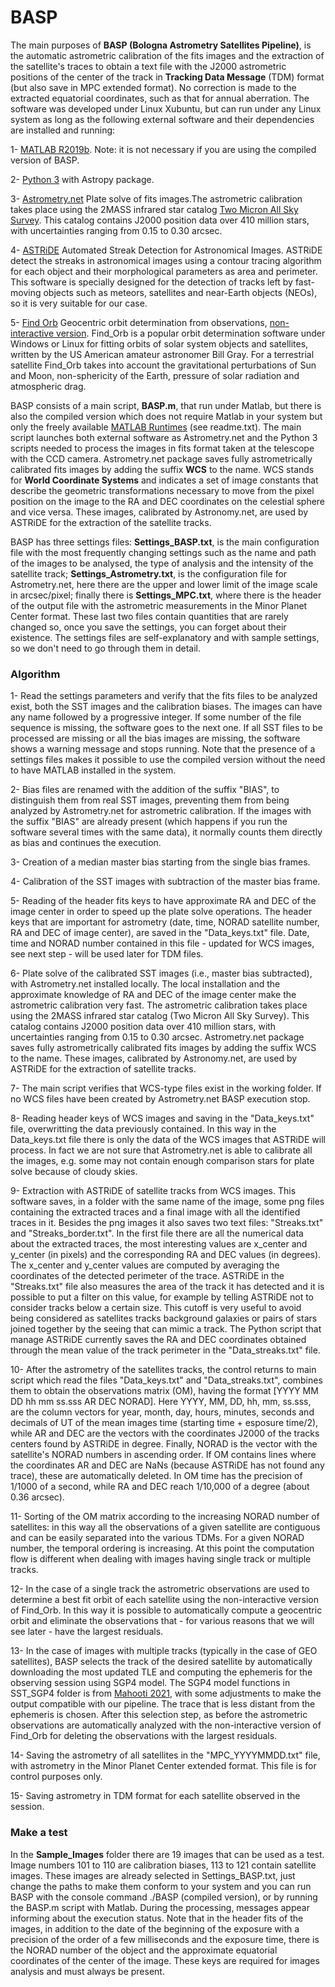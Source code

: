 # BASP
The main purposes of **BASP (Bologna Astrometry Satellites Pipeline)**, is the automatic astrometric calibration of the fits images and the extraction of the satellite's traces to obtain a text file with the J2000 astrometric positions of the center of the track in **Tracking Data Message** (TDM) format (but also save in MPC extended format). No correction is made to the extracted equatorial coordinates, such as that for annual aberration. The software was developed under Linux Xubuntu, but can run under any Linux system as long as the following external software and their dependencies are installed and running:

1- [MATLAB R2019b](https://it.mathworks.com/products/new_products/release2019b.html). Note: it is not necessary if you are using the compiled version of BASP.

2- [Python 3](https://www.python.org/download/releases/3.0/) with Astropy package. 

3- [Astrometry.net](http://astrometry.net/) Plate solve of fits images.The astrometric calibration takes place using the 2MASS infrared star catalog [Two Micron All Sky Survey](https://irsa.ipac.caltech.edu/Missions/2mass.html). This catalog contains J2000 position data over 410 million stars, with uncertainties ranging from 0.15 to 0.30 arcsec.

4- [ASTRiDE](https://github.com/dwkim78/ASTRiDE) Automated Streak Detection for Astronomical Images. ASTRiDE detect the streaks in astronomical images using a contour tracing  algorithm for each object and their morphological parameters as area and perimeter. This software is specially designed for the detection of tracks left by fast-moving objects such as meteors, satellites and near-Earth objects (NEOs), so it is very suitable for our case.

5- [Find Orb](https://www.projectpluto.com/find\_orb.htm) Geocentric orbit determination from observations, [non-interactive version](https://www.projectpluto.com/find_sou.htm). Find_Orb is a popular orbit determination software under Windows or Linux for fitting orbits of solar system objects and satellites, written by the US American amateur astronomer Bill Gray. For a terrestrial satellite Find_Orb takes into account the gravitational perturbations of Sun and Moon, non-sphericity of the Earth, pressure of solar radiation and atmospheric drag.

BASP consists of a main script, **BASP.m**, that run under Matlab, but there is also the compiled version which does not require Matlab in your system but only the freely available [MATLAB Runtimes](https://www.mathworks.com/products/compiler/mcr/index.html) (see readme.txt). The main script launches both external software as Astrometry.net and the Python 3 scripts needed to process the images in fits format taken at the telescope with the CCD camera. Astrometry.net package saves fully astrometrically calibrated fits images by adding the suffix **WCS** to the name. WCS stands for **World Coordinate Systems** and indicates a set of image constants that describe the geometric transformations necessary to move from the pixel position on the image to the RA and DEC coordinates on the celestial sphere and vice versa. These images, calibrated by Astronomy.net, are used by ASTRiDE for the extraction of the satellite tracks.

BASP has three settings files: **Settings_BASP.txt**, is the main configuration file with the most frequently changing settings such as the name and path of the images to be analysed, the type of analysis and the intensity of the satellite track; **Settings_Astrometry.txt**, is the configuration file for Astrometry.net, here there are the upper and lower limit of the image scale in arcsec/pixel; finally there is **Settings_MPC.txt**, where there is the header of the output file with the astrometric measurements in the Minor Planet Center format. These last two files contain quantities that are rarely changed so, once you save the settings, you can forget about their existence. The settings files are self-explanatory and with sample settings, so we don't need to go through them in detail.

### Algorithm

1- Read the settings parameters and verify that the fits files to be analyzed exist, both the SST images and the calibration biases. The images can have any name followed by a progressive integer. If some number of the file sequence is missing, the software goes to the next one. If all SST files to be processed are missing or all the bias images are missing, the software shows a warning message and stops running. Note that the presence of a settings files makes it possible to use the compiled version without the need to have MATLAB installed in the system. 

2- Bias files are renamed with the addition of the suffix "BIAS", to distinguish them from real SST images, preventing them from being analyzed by Astrometry.net for astrometric calibration. If the images with the suffix "BIAS" are already present (which happens if you run the software several times with the same data), it normally counts them directly as bias and continues the execution.

3- Creation of a median master bias starting from the single bias frames.

4- Calibration of the SST images with subtraction of the master bias frame.

5- Reading of the header fits keys to have approximate RA and DEC of the image center in order to speed up the plate solve operations. The header keys that are important for astrometry (date, time, NORAD satellite number, RA and DEC of image center), are saved in the "Data_keys.txt" file. Date, time and NORAD number contained in this file - updated for WCS images, see next step - will be used later for TDM files.

6- Plate solve of the calibrated SST images (i.e., master bias subtracted), with Astrometry.net installed locally. The local installation and the approximate knowledge of RA and DEC of the image center make the astrometric calibration very fast. The astrometric calibration takes place using the 2MASS infrared star catalog (Two Micron All Sky Survey). This catalog contains J2000 position data over 410 million stars, with uncertainties ranging from 0.15 to 0.30 arcsec. Astrometry.net package saves fully astrometrically calibrated fits images by adding the suffix WCS to the name. These images, calibrated by Astronomy.net, are used by ASTRiDE for the extraction of satellite tracks. 

7- The main script verifies that WCS-type files exist in the working folder. If no WCS files have been created by Astrometry.net BASP execution stop.

8- Reading header keys of WCS images and saving in the "Data_keys.txt" file, overwritting the data previously contained. In this way in the Data_keys.txt file there is only the data of the WCS images that ASTRiDE will process. In fact we are not sure that Astrometry.net is able to calibrate all the images, e.g. some may not contain enough comparison stars for plate solve because of cloudy skies.

9- Extraction with ASTRiDE of satellite tracks from WCS images. This software saves, in a folder with the same name of the image, some png files containing the extracted traces and a final image with all the identified traces in it. Besides the png images it also saves two text files: "Streaks.txt" and "Streaks\_border.txt". In the first file there are all the numerical data about the extracted traces, the most interesting values are x_center and y_center (in pixels) and the corresponding RA and DEC values (in degrees). The x_center and y_center values are computed by averaging the coordinates of the detected perimeter of the trace. ASTRiDE in the "Streaks.txt" file also measures the area of the track it has detected and it is possible to put a filter on this value, for example by telling ASTRiDE not to consider tracks below a certain size. This cutoff is very useful to avoid being considered as satellites tracks background galaxies or pairs of stars joined together by the seeing that can mimic a track. The Python script that manage ASTRiDE currently saves the RA and DEC coordinates obtained through the mean value of the track perimeter in the "Data_streaks.txt" file.

10- After the astrometry of the satellites tracks, the control returns to main script which read the files "Data_keys.txt" and "Data_streaks.txt", combines them to obtain the observations matrix (OM), having the format [YYYY MM DD hh mm ss.sss AR DEC NORAD]. Here YYYY, MM, DD, hh, mm, ss.sss, are the column vectors for year, month, day, hours, minutes, seconds and decimals of UT of the mean images time (starting time + esposure time/2), while AR and DEC are the vectors with the coordinates J2000 of the tracks centers found by ASTRiDE in degree. Finally, NORAD is the vector with the satellite's NORAD numbers in ascending order. If OM contains lines where the coordinates AR and DEC are NaNs (because ASTRiDE has not found any trace), these are automatically deleted. In OM time has the precision of 1/1000 of a second, while RA and DEC reach 1/10,000 of a degree (about 0.36 arcsec).

11- Sorting of the OM matrix according to the increasing NORAD number of satellites: in this way all the observations of a given satellite are contiguous and can be easily separated into the various TDMs. For a given NORAD number, the temporal ordering is increasing. At this point the computation flow is different when dealing with images having single track or multiple tracks.

12- In the case of a single track the astrometric observations are used to determine a best fit orbit of each satellite using the non-interactive version of Find_Orb. In this way it is possible to automatically compute a geocentric orbit and eliminate the observations that - for various reasons that we will see later - have the largest residuals.

13- In the case of images with multiple tracks (typically in the case of GEO satellites), BASP selects the track of the desired satellite by automatically downloading the most updated TLE and computing the ephemeris for the observing session using SGP4 model. The SGP4 model functions in SST_SGP4 folder is from 
[Mahooti 2021](https://www.mathworks.com/matlabcentral/fileexchange/62013-sgp4), with some adjustments to make the output compatible with our pipeline. The trace that is less distant from the ephemeris is chosen. After this selection step, as before the astrometric observations are automatically analyzed with the non-interactive version of Find_Orb for deleting the observations with the largest residuals.

14- Saving the astrometry of all satellites in the "MPC_YYYYMMDD.txt" file, with astrometry in the Minor Planet Center extended format. This file is for control purposes only.

15- Saving astrometry in TDM format for each satellite observed in the session. 

### Make a test

In the **Sample_Images** folder there are 19 images that can be used as a test. Image numbers 101 to 110 are calibration biases, 113 to 121 contain satellite images. These images are already selected in Settings_BASP.txt, just change the paths to make them conform to your system and you can run BASP with the console command ./BASP (compiled version), or by running the BASP.m script with Matlab. During the processing, messages appear informing about the execution status. Note that in the header fits of the images, in addition to the date of the beginning of the exposure with a precision of the order of a few milliseconds and the exposure time, there is the NORAD number of the object and the approximate equatorial coordinates of the center of the image. These keys are required for images analysis and must always be present.
